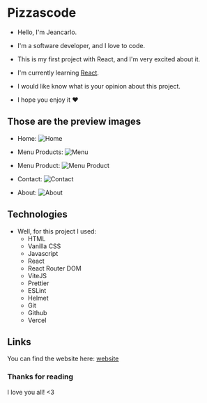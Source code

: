 # Pizzascode

- Hello, I'm Jeancarlo.

- I'm a software developer, and I love to code.
- This is my first project with React, and I'm very excited about it.
- I'm currently learning [React](https://reactjs.org/).
- I would like know what is your opinion about this project.
- I hope you enjoy it ❤

## Those are the preview images

- Home:
  ![Home](https://user-images.githubusercontent.com/72767265/154824056-7d43c4e9-6634-4a46-849b-48cc8fec6953.png)

- Menu Products:
  ![Menu](https://user-images.githubusercontent.com/72767265/154824064-961b2ae0-9c43-4db8-88c2-b3faad70d938.png)

- Menu Product:
  ![Menu Product](https://user-images.githubusercontent.com/72767265/154824062-be826c0d-1091-4280-9704-7e992f5cb14e.png)

- Contact:
  ![Contact](https://user-images.githubusercontent.com/72767265/154824060-8534ff79-228c-4582-9f01-e1490ff6895f.png)

- About:
  ![About](https://user-images.githubusercontent.com/72767265/154824061-c05e7ca9-69d4-4b93-bad2-996d850e34b2.png)

## Technologies

- Well, for this project I used:
  - HTML
  - Vanilla CSS
  - Javascript
  - React
  - React Router DOM
  - ViteJS
  - Prettier
  - ESLint
  - Helmet
  - Git
  - Github
  - Vercel

## Links

You can find the website here: [website](https://pizzascode.vercel.app/)

### Thanks for reading

I love you all! <3
